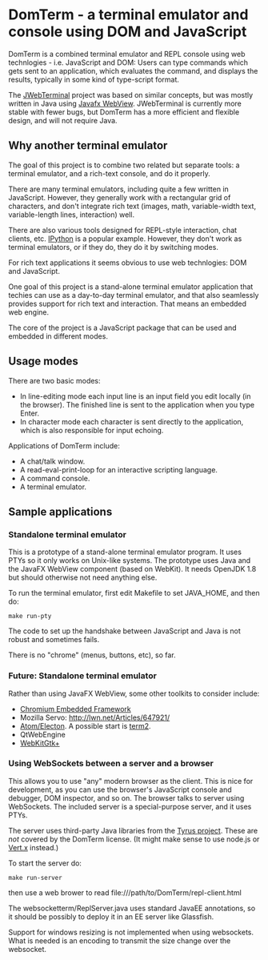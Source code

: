 # DomTerm - a terminal emulator and console using DOM and JavaScript

DomTerm is a combined terminal emulator and REPL console using web
technlogies - i.e. JavaScript and DOM: Users can type commands which
gets sent to an application, which evaluates the command, and displays
the results, typically in some kind of type-script format.

The [JWebTerminal](https://github.com/PerBothner/JWebTerminal) project
was based on similar concepts, but was mostly written in Java using
[Javafx WebView](https://docs.oracle.com/javafx/2/webview/jfxpub-webview.htm).
JWebTerminal is currently more stable with fewer bugs, but DomTerm has a more
efficient and flexible design, and will not require Java.

## Why another terminal emulator

The goal of this project is to combine two related but
separate tools: a terminal emulator, and a rich-text console,
and do it properly.

There are many terminal emulators, including quite a few written in JavaScript.
However, they generally work with a rectangular grid of characters,
and don't integrate rich text (images, math, variable-width text,
variable-length lines, interaction) well.

There are also various tools designed for REPL-style interaction,
chat clients, etc. [IPython](http://ipython.org/) is a popular example.
However, they don't work as terminal emulators, or if they do, they
do it by switching modes.

For rich text applications it seems obvious to use web technlogies:
DOM and JavaScript.

One goal of this project is a stand-alone terminal emulator application
that techies can use as a day-to-day terminal emulator, and that also
seamlessly provides support for rich text and interaction. That means
an embedded web engine.

The core of the project is a JavaScript package that can be used and
embedded in different modes.

## Usage modes

There are two basic modes:
- In line-editing mode each input line is an input field you
edit locally (in the browser).  The finished line is sent to the
application when you type Enter.
- In character mode each character is sent directly to the application,
which is also responsible for input echoing.

Applications of DomTerm include:
- A chat/talk window.
- A read-eval-print-loop for an interactive scripting language.
- A command console.
- A terminal emulator.

## Sample applications

### Standalone terminal emulator

This is a prototype of a stand-alone terminal emulator program.
It uses PTYs so it only works on Unix-like systems.
The prototype uses Java and the JavaFX WebView component (based on WebKit).
It needs OpenJDK 1.8 but should otherwise not need anything else.

To run the terminal emulator, first edit Makefile to set JAVA_HOME,
and then do:

    make run-pty

The code to set up the handshake between JavaScript and Java is not
robust and sometimes fails.

There is no "chrome" (menus, buttons, etc), so far.

### Future: Standalone terminal emulator

Rather than using JavaFX WebView, some other toolkits to consider include:
- [Chromium Embedded Framework](https://bitbucket.org/chromiumembedded/cef)
- Mozilla Servo: http://lwn.net/Articles/647921/
- [Atom/Electon](http://atom.io).
  A possible start is [term2](https://atom.io/packages/term2).
- QtWebEngine
- [WebKitGtk+](http://webkitgtk.org/)

### Using WebSockets between a server and a browser

This allows you to use "any" modern browser as the client.
This is nice for development, as you can use the browser's
JavaScript console and debugger, DOM inspector, and so on.
The browser talks to server using WebSockets.  The included
server is a special-purpose server, and it uses PTYs.

The server uses third-party Java libraries from the
[Tyrus project](https://tyrus.java.net/).  These are *not* covered
by the DomTerm license.  (It might make sense to use node.js
or [Vert.x](http://vertx.io/) instead.)

To start the server do:

    make run-server

then use a web brower to read file:///path/to/DomTerm/repl-client.html

The websocketterm/ReplServer.java uses standard JavaEE annotations,
so it should be possibly to deploy it in an EE server like Glassfish.

Support for windows resizing is not implemented when using websockets.
What is needed is an encoding to transmit the size change over
the websocket.
